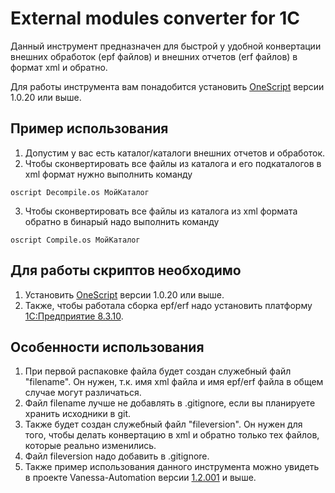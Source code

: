 ﻿# External modules converter for 1C

Данный инструмент предназначен для быстрой у удобной конвертации внешних обработок (epf файлов) и внешних отчетов (erf файлов) в формат xml и обратно.

Для работы инструмента вам понадобится установить [OneScript](http://oscript.io) версии 1.0.20 или выше.

## Пример использования
1. Допустим у вас есть каталог/каталоги внешних отчетов и обработок.
2. Чтобы сконвертировать все файлы из каталога и его подкаталогов в xml формат нужно выполнить команду
```
oscript Decompile.os МойКаталог
```

3. Чтобы сконвертировать все файлы из каталога из xml формата обратно в бинарый надо выполнить команду
```
oscript Compile.os МойКаталог
```

## Для работы скриптов необходимо
1. Установить [OneScript](http://oscript.io) версии 1.0.20 или выше.
2. Также, чтобы работала сборка epf/erf надо установить платформу [1С:Предприятие 8.3.10](https://releases.1c.ru).


## Особенности использования
1. При первой распаковке файла будет создан служебный файл "filename". Он нужен, т.к. имя xml файла и имя epf/erf файла в общем случае могут различаться.
2. Файл filename лучше не добавлять в .gitignore, если вы планируете хранить исходники в git.
3. Также будет создан служебный файл "fileversion". Он нужен для того, чтобы делать конвертацию в xml и обратно только тех файлов, которые реально изменились.
4. Файл fileversion надо добавить в .gitignore.
5. Также пример использования данного инструмента можно увидеть в проекте Vanessa-Automation версии [1.2.001](https://github.com/Pr-Mex/vanessa-automation) и выше.
